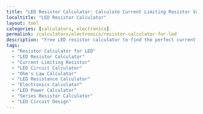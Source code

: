 ```yaml
---
title: "LED Resistor Calculator: Calculate Current Limiting Resistor Values"
localtitle: "LED Resistor Calculator"
layout: tool
categories: [calculators, electronics]
permalink: /calculators/electronics/resistor-calculator-for-led
description: "Free LED resistor calculator to find the perfect current limiting resistor for your LED circuit. Calculate resistor values, power ratings, and see circuit diagrams instantly."
tags:
  - "Resistor Calculator for LED"
  - "LED Resistor Calculator"
  - "Current Limiting Resistor"
  - "LED Circuit Calculator"
  - "Ohm's Law Calculator"
  - "LED Resistance Calculator"
  - "Electronics Calculator"
  - "LED Power Calculator"
  - "Series Resistor Calculator"
  - "LED Circuit Design"
---
```


<link rel="stylesheet" href="https://cdnjs.cloudflare.com/ajax/libs/font-awesome/6.5.1/css/all.min.css">

<div class="lrc-wrapper">
    <style>
        :root {
            --lrc-primary: #ef4444;
            --lrc-primary-dark: #dc2626;
            --lrc-secondary: #3b82f6;
            --lrc-secondary-dark: #2563eb;
            --lrc-accent: #10b981;
            --lrc-warning: #f59e0b;
            --lrc-bg-main: #0a0a0a;
            --lrc-bg-card: #18181b;
            --lrc-bg-hover: #27272a;
            --lrc-border: rgba(255, 255, 255, 0.1);
            --lrc-text-primary: #fafafa;
            --lrc-text-secondary: #a1a1aa;
            --lrc-text-muted: #71717a;
            --lrc-shadow: 0 20px 50px rgba(0, 0, 0, 0.8);
            --lrc-glow-red: 0 0 30px rgba(239, 68, 68, 0.5);
            --lrc-glow-green: 0 0 30px rgba(16, 185, 129, 0.5);
            --lrc-glow-blue: 0 0 30px rgba(59, 130, 246, 0.5);
        }

        .lrc-wrapper {
            font-family: 'Inter', -apple-system, BlinkMacSystemFont, sans-serif;
            background: var(--lrc-bg-main);
            min-height: 100vh;
            color: var(--lrc-text-primary);
            position: relative;
            overflow-x: hidden;
        }

        /* Circuit board pattern background */
        .lrc-wrapper::before {
            content: '';
            position: fixed;
            top: 0;
            left: 0;
            width: 100%;
            height: 100%;
            background-image: 
                radial-gradient(circle at 20% 30%, rgba(239, 68, 68, 0.1) 0%, transparent 50%),
                radial-gradient(circle at 80% 60%, rgba(59, 130, 246, 0.1) 0%, transparent 50%),
                radial-gradient(circle at 50% 90%, rgba(16, 185, 129, 0.1) 0%, transparent 50%);
            pointer-events: none;
        }

        .lrc-wrapper::after {
            content: '';
            position: fixed;
            top: 0;
            left: 0;
            width: 100%;
            height: 100%;
            background-image: 
                repeating-linear-gradient(90deg, transparent, transparent 50px, rgba(255, 255, 255, 0.03) 50px, rgba(255, 255, 255, 0.03) 51px),
                repeating-linear-gradient(0deg, transparent, transparent 50px, rgba(255, 255, 255, 0.03) 50px, rgba(255, 255, 255, 0.03) 51px);
            pointer-events: none;
            opacity: 0.5;
        }

        .lrc-wrapper * {
            margin: 0;
            padding: 0;
            box-sizing: border-box;
        }

        .lrc-layout {
            display: flex;
            flex-direction: column;
            width: 100%;
            max-width: 1400px;
            margin: 0 auto;
            gap: 40px;
            padding: 30px 5px;
            position: relative;
            z-index: 1;
        }

        /* Main calculator section */
        .lrc-main-section {
            display: flex;
            flex-direction: column;
            gap: 30px;
        }

        .lrc-calculator-card {
            background: var(--lrc-bg-card);
            border: 1px solid var(--lrc-border);
            border-radius: 24px;
            overflow: hidden;
            box-shadow: var(--lrc-shadow);
            backdrop-filter: blur(10px);
        }

        .lrc-header {
            background: linear-gradient(135deg, rgba(239, 68, 68, 0.1) 0%, rgba(59, 130, 246, 0.1) 100%);
            padding: 40px 30px;
            text-align: center;
            position: relative;
            border-bottom: 1px solid var(--lrc-border);
        }

        .lrc-header::before {
            content: '';
            position: absolute;
            bottom: 0;
            left: 0;
            right: 0;
            height: 2px;
            background: linear-gradient(90deg, transparent, var(--lrc-primary), transparent);
            animation: lrc-scan 3s linear infinite;
        }

        @keyframes lrc-scan {
            from { transform: translateX(-100%); }
            to { transform: translateX(100%); }
        }

        .lrc-header h1 {
            font-size: 2.5rem;
            font-weight: 900;
            margin-bottom: 10px;
            background: linear-gradient(135deg, var(--lrc-primary) 0%, var(--lrc-secondary) 100%);
            -webkit-background-clip: text;
            -webkit-text-fill-color: transparent;
            background-clip: text;
        }

        .lrc-header p {
            color: var(--lrc-text-secondary);
            font-size: 1.1rem;
        }

        /* Circuit diagram section */
        .lrc-circuit-diagram {
            background: var(--lrc-bg-main);
            border: 1px solid var(--lrc-border);
            border-radius: 16px;
            padding: 30px;
            margin: 30px;
            text-align: center;
            position: relative;
            overflow: hidden;
        }

        .lrc-circuit-svg {
            max-width: 100%;
            height: auto;
            filter: drop-shadow(0 0 10px rgba(255, 255, 255, 0.1));
        }

        /* Input controls section */
        .lrc-controls {
            padding: 30px;
            display: grid;
            gap: 30px;
        }

        .lrc-input-group {
            display: grid;
            gap: 20px;
        }

        @media (min-width: 768px) {
            .lrc-input-group {
                grid-template-columns: repeat(2, 1fr);
            }
        }

        .lrc-field {
            position: relative;
        }

        .lrc-field-label {
            display: flex;
            align-items: center;
            gap: 8px;
            font-weight: 600;
            margin-bottom: 10px;
            color: var(--lrc-text-primary);
        }

        .lrc-field-label i {
            color: var(--lrc-primary);
        }

        .lrc-input-wrapper {
            position: relative;
            display: flex;
            align-items: center;
            background: var(--lrc-bg-main);
            border: 2px solid var(--lrc-border);
            border-radius: 12px;
            overflow: hidden;
            transition: all 0.3s ease;
        }

        .lrc-input-wrapper:hover {
            border-color: rgba(239, 68, 68, 0.3);
        }

        .lrc-input-wrapper:focus-within {
            border-color: var(--lrc-primary);
            box-shadow: 0 0 20px rgba(239, 68, 68, 0.2);
        }

        .lrc-input {
            flex: 1;
            padding: 14px 18px;
            background: transparent;
            border: none;
            color: var(--lrc-text-primary);
            font-size: 16px;
            font-weight: 600;
            outline: none;
        }

        .lrc-input::placeholder {
            color: var(--lrc-text-muted);
        }

        .lrc-unit {
            padding: 0 18px;
            color: var(--lrc-text-secondary);
            font-weight: 600;
            background: var(--lrc-bg-hover);
            border-left: 1px solid var(--lrc-border);
        }

        /* LED color selector */
        .lrc-led-colors {
            display: grid;
            grid-template-columns: repeat(auto-fit, minmax(100px, 1fr));
            gap: 10px;
            margin-top: 10px;
        }

        .lrc-led-color {
            padding: 10px;
            border: 2px solid var(--lrc-border);
            border-radius: 10px;
            cursor: pointer;
            transition: all 0.3s ease;
            text-align: center;
            background: var(--lrc-bg-main);
        }

        .lrc-led-color:hover {
            transform: translateY(-2px);
        }

        .lrc-led-color.lrc-active {
            border-color: currentColor;
        }

        .lrc-led-color[data-color="red"] { color: #ef4444; }
        .lrc-led-color[data-color="green"] { color: #10b981; }
        .lrc-led-color[data-color="blue"] { color: #3b82f6; }
        .lrc-led-color[data-color="yellow"] { color: #f59e0b; }
        .lrc-led-color[data-color="white"] { color: #fafafa; }
        .lrc-led-color[data-color="orange"] { color: #fb923c; }

        .lrc-led-color.lrc-active[data-color="red"] { 
            box-shadow: var(--lrc-glow-red);
            background: rgba(239, 68, 68, 0.1);
        }
        .lrc-led-color.lrc-active[data-color="green"] { 
            box-shadow: var(--lrc-glow-green);
            background: rgba(16, 185, 129, 0.1);
        }
        .lrc-led-color.lrc-active[data-color="blue"] { 
            box-shadow: var(--lrc-glow-blue);
            background: rgba(59, 130, 246, 0.1);
        }

        .lrc-led-icon {
            font-size: 2rem;
            margin-bottom: 5px;
        }

        .lrc-led-voltage {
            font-size: 0.875rem;
            color: var(--lrc-text-secondary);
        }

        /* Calculate button */
        .lrc-calculate-btn {
            width: 100%;
            padding: 18px;
            background: linear-gradient(135deg, var(--lrc-primary) 0%, var(--lrc-primary-dark) 100%);
            color: white;
            border: none;
            border-radius: 12px;
            font-size: 1.1rem;
            font-weight: 700;
            cursor: pointer;
            transition: all 0.3s ease;
            display: flex;
            align-items: center;
            justify-content: center;
            gap: 10px;
            box-shadow: 0 4px 20px rgba(239, 68, 68, 0.3);
        }

        .lrc-calculate-btn:hover {
            transform: translateY(-2px);
            box-shadow: 0 6px 30px rgba(239, 68, 68, 0.4);
        }

        .lrc-calculate-btn:active {
            transform: translateY(0);
        }

        /* Results section */
        .lrc-results {
            padding: 30px;
            background: linear-gradient(135deg, rgba(16, 185, 129, 0.05) 0%, rgba(59, 130, 246, 0.05) 100%);
            border-top: 1px solid var(--lrc-border);
            display: none;
        }

        .lrc-results.lrc-show {
            display: block;
            animation: lrc-slideIn 0.4s ease;
        }

        @keyframes lrc-slideIn {
            from {
                opacity: 0;
                transform: translateY(20px);
            }
            to {
                opacity: 1;
                transform: translateY(0);
            }
        }

        .lrc-result-grid {
            display: grid;
            gap: 20px;
        }

        @media (min-width: 768px) {
            .lrc-result-grid {
                grid-template-columns: repeat(2, 1fr);
            }
        }

        .lrc-result-card {
            background: var(--lrc-bg-card);
            border: 1px solid var(--lrc-border);
            border-radius: 12px;
            padding: 20px;
            position: relative;
            overflow: hidden;
        }

        .lrc-result-card::before {
            content: '';
            position: absolute;
            top: 0;
            left: 0;
            right: 0;
            height: 3px;
            background: linear-gradient(90deg, var(--lrc-primary), var(--lrc-secondary));
        }

        .lrc-result-title {
            font-size: 0.875rem;
            color: var(--lrc-text-secondary);
            margin-bottom: 8px;
            text-transform: uppercase;
            letter-spacing: 1px;
        }

        .lrc-result-value {
            font-size: 2rem;
            font-weight: 800;
            color: var(--lrc-text-primary);
            margin-bottom: 4px;
        }

        .lrc-result-info {
            font-size: 0.875rem;
            color: var(--lrc-text-muted);
        }

        /* Warning messages */
        .lrc-warning {
            background: rgba(245, 158, 11, 0.1);
            border: 1px solid rgba(245, 158, 11, 0.3);
            border-radius: 12px;
            padding: 16px;
            margin-top: 20px;
            display: flex;
            align-items: start;
            gap: 12px;
        }

        .lrc-warning i {
            color: var(--lrc-warning);
            margin-top: 2px;
        }

        /* Sidebar */
        .lrc-sidebar {
            display: flex;
            flex-direction: column;
            gap: 30px;
        }

        .lrc-ad-container {
            background: var(--lrc-bg-card);
            border: 2px dashed var(--lrc-border);
            border-radius: 20px;
            min-height: 350px;
            display: flex;
            align-items: center;
            justify-content: center;
            text-align: center;
            color: var(--lrc-text-muted);
            padding: 30px;
        }

        .lrc-related-tools {
            background: var(--lrc-bg-card);
            border: 1px solid var(--lrc-border);
            border-radius: 20px;
            padding: 30px;
            position: relative;
            overflow: hidden;
        }

        .lrc-related-tools::before {
            content: '';
            position: absolute;
            top: 0;
            left: 0;
            right: 0;
            height: 2px;
            background: linear-gradient(90deg, var(--lrc-primary), var(--lrc-secondary), var(--lrc-accent));
        }

        .lrc-related-tools h3 {
            font-size: 1.5rem;
            font-weight: 800;
            margin-bottom: 20px;
            text-align: center;
            color: var(--lrc-text-primary);
        }

        .lrc-tool-list {
            list-style: none;
            display: flex;
            flex-direction: column;
            gap: 10px;
        }

        .lrc-tool-link {
            display: flex;
            align-items: center;
            gap: 12px;
            padding: 14px 18px;
            background: var(--lrc-bg-main);
            border: 1px solid var(--lrc-border);
            border-radius: 12px;
            text-decoration: none;
            color: var(--lrc-text-secondary);
            transition: all 0.3s ease;
        }

        .lrc-tool-link:hover {
            background: var(--lrc-bg-hover);
            border-color: var(--lrc-primary);
            color: var(--lrc-text-primary);
            transform: translateX(5px);
        }

        .lrc-tool-link i {
            color: var(--lrc-primary);
            font-size: 1.2rem;
        }

        /* Information section */
        .lrc-info-section {
            background: var(--lrc-bg-card);
            border: 1px solid var(--lrc-border);
            border-radius: 24px;
            overflow: hidden;
            margin-top: 40px;
        }

        .lrc-info-header {
            background: linear-gradient(135deg, rgba(239, 68, 68, 0.1) 0%, rgba(59, 130, 246, 0.1) 100%);
            padding: 40px;
            text-align: center;
            border-bottom: 1px solid var(--lrc-border);
        }

        .lrc-info-header h2 {
            font-size: 2rem;
            font-weight: 800;
            color: var(--lrc-text-primary);
            margin-bottom: 10px;
        }

        .lrc-info-body {
            padding: 40px;
        }

        .lrc-info-box {
            background: rgba(59, 130, 246, 0.1);
            border-left: 4px solid var(--lrc-secondary);
            padding: 20px;
            margin: 30px 0;
            border-radius: 0 12px 12px 0;
        }

        .lrc-formula-box {
            background: var(--lrc-bg-main);
            border: 1px solid var(--lrc-border);
            border-radius: 12px;
            padding: 24px;
            margin: 30px 0;
            text-align: center;
        }

        .lrc-formula {
            font-size: 1.5rem;
            font-family: 'Courier New', monospace;
            color: var(--lrc-primary);
            margin: 10px 0;
        }

        .lrc-info-section h3 {
            color: var(--lrc-text-primary);
            font-size: 1.5rem;
            margin: 2em 0 1em;
            font-weight: 700;
        }

        .lrc-info-section p {
            line-height: 1.8;
            color: var(--lrc-text-secondary);
            margin-bottom: 1.2em;
        }

        .lrc-info-section ul {
            list-style: none;
            margin: 1em 0;
        }

        .lrc-info-section li {
            position: relative;
            padding-left: 28px;
            margin-bottom: 12px;
            color: var(--lrc-text-secondary);
        }

        .lrc-info-section li::before {
            content: '⚡';
            position: absolute;
            left: 0;
            color: var(--lrc-primary);
        }

        /* Desktop layout */
        @media (min-width: 1200px) {
            .lrc-layout {
                display: grid;
                grid-template-columns: 1fr 380px;
                gap: 40px;
                padding: 40px;
            }

            .lrc-sidebar {
                position: sticky;
                top: 40px;
                align-self: start;
            }

            .lrc-info-section {
                grid-column: 1 / -1;
                margin-top: 0;
            }
        }

        /* Component library styles */
        .lrc-series-parallel {
            display: flex;
            gap: 10px;
            margin-top: 20px;
        }

        .lrc-config-btn {
            flex: 1;
            padding: 12px;
            background: var(--lrc-bg-main);
            border: 2px solid var(--lrc-border);
            border-radius: 10px;
            color: var(--lrc-text-secondary);
            cursor: pointer;
            transition: all 0.3s ease;
            font-weight: 600;
        }

        .lrc-config-btn:hover {
            border-color: var(--lrc-primary);
        }

        .lrc-config-btn.lrc-active {
            background: rgba(239, 68, 68, 0.1);
            border-color: var(--lrc-primary);
            color: var(--lrc-primary);
        }

        /* Resistor bands preview */
        .lrc-resistor-preview {
            background: var(--lrc-bg-main);
            border: 1px solid var(--lrc-border);
            border-radius: 12px;
            padding: 20px;
            margin-top: 20px;
            text-align: center;
        }

        .lrc-resistor-svg {
            max-width: 200px;
            margin: 0 auto;
        }
    </style>

    <div class="lrc-layout">
        <div class="lrc-main-section">
            <div class="lrc-calculator-card">
                <div class="lrc-header">
                    <h1>LED Resistor Calculator</h1>
                    <p>Calculate the perfect resistor for your LED circuit</p>
                </div>

                <div class="lrc-circuit-diagram">
                    <svg class="lrc-circuit-svg" width="400" height="150" viewBox="0 0 400 150">
                        <!-- Circuit diagram will be drawn here -->
                        <defs>
                            <filter id="glow">
                                <feGaussianBlur stdDeviation="3" result="coloredBlur"/>
                                <feMerge>
                                    <feMergeNode in="coloredBlur"/>
                                    <feMergeNode in="SourceGraphic"/>
                                </feMerge>
                            </filter>
                        </defs>
                        
                        <!-- Battery -->
                        <line x1="50" y1="30" x2="50" y2="60" stroke="#ef4444" stroke-width="3"/>
                        <line x1="35" y1="60" x2="65" y2="60" stroke="#ef4444" stroke-width="3"/>
                        <line x1="40" y1="90" x2="60" y2="90" stroke="#3b82f6" stroke-width="3"/>
                        <line x1="50" y1="90" x2="50" y2="120" stroke="#3b82f6" stroke-width="3"/>
                        <text x="70" y="75" fill="#a1a1aa" font-family="Arial" font-size="14">+V</text>
                        
                        <!-- Top wire -->
                        <line x1="50" y1="30" x2="150" y2="30" stroke="#71717a" stroke-width="2"/>
                        
                        <!-- Resistor -->
                        <rect x="150" y="20" width="60" height="20" fill="none" stroke="#f59e0b" stroke-width="2"/>
                        <text x="170" y="55" fill="#a1a1aa" font-family="Arial" font-size="12" text-anchor="middle">R</text>
                        
                        <!-- Wire to LED -->
                        <line x1="210" y1="30" x2="280" y2="30" stroke="#71717a" stroke-width="2"/>
                        
                        <!-- LED -->
                        <polygon points="280,15 280,45 310,30" fill="none" stroke="#10b981" stroke-width="2" filter="url(#glow)"/>
                        <line x1="310" y1="15" x2="310" y2="45" stroke="#10b981" stroke-width="2"/>
                        
                        <!-- LED glow/arrows -->
                        <line x1="320" y1="20" x2="330" y2="10" stroke="#10b981" stroke-width="1" opacity="0.5"/>
                        <polygon points="328,10 330,10 330,12" fill="#10b981" opacity="0.5"/>
                        <line x1="320" y1="40" x2="330" y2="30" stroke="#10b981" stroke-width="1" opacity="0.5"/>
                        <polygon points="328,30 330,30 330,32" fill="#10b981" opacity="0.5"/>
                        
                        <!-- Bottom wire -->
                        <line x1="310" y1="30" x2="350" y2="30" stroke="#71717a" stroke-width="2"/>
                        <line x1="350" y1="30" x2="350" y2="120" stroke="#71717a" stroke-width="2"/>
                        <line x1="350" y1="120" x2="50" y2="120" stroke="#71717a" stroke-width="2"/>
                        
                        <text x="200" y="140" fill="#fafafa" font-family="Arial" font-size="16" text-anchor="middle">Simple LED Circuit</text>
                    </svg>
                </div>

                <div class="lrc-controls">
                    <div class="lrc-input-group">
                        <div class="lrc-field">
                            <label class="lrc-field-label">
                                <i class="fas fa-battery-full"></i>
                                Source Voltage
                            </label>
                            <div class="lrc-input-wrapper">
                                <input type="number" 
                                       id="lrc-source-voltage" 
                                       class="lrc-input" 
                                       placeholder="9" 
                                       value="9"
                                       min="1"
                                       max="48"
                                       step="0.1">
                                <span class="lrc-unit">V</span>
                            </div>
                        </div>

                        <div class="lrc-field">
                            <label class="lrc-field-label">
                                <i class="fas fa-lightbulb"></i>
                                LED Forward Voltage
                            </label>
                            <div class="lrc-input-wrapper">
                                <input type="number" 
                                       id="lrc-led-voltage" 
                                       class="lrc-input" 
                                       placeholder="2.0" 
                                       value="2.0"
                                       min="1"
                                       max="5"
                                       step="0.1">
                                <span class="lrc-unit">V</span>
                            </div>
                        </div>

                        <div class="lrc-field">
                            <label class="lrc-field-label">
                                <i class="fas fa-bolt"></i>
                                LED Current
                            </label>
                            <div class="lrc-input-wrapper">
                                <input type="number" 
                                       id="lrc-led-current" 
                                       class="lrc-input" 
                                       placeholder="20" 
                                       value="20"
                                       min="1"
                                       max="100"
                                       step="1">
                                <span class="lrc-unit">mA</span>
                            </div>
                        </div>

                        <div class="lrc-field">
                            <label class="lrc-field-label">
                                <i class="fas fa-calculator"></i>
                                Number of LEDs
                            </label>
                            <div class="lrc-input-wrapper">
                                <input type="number" 
                                       id="lrc-led-count" 
                                       class="lrc-input" 
                                       placeholder="1" 
                                       value="1"
                                       min="1"
                                       max="20"
                                       step="1">
                                <span class="lrc-unit">pcs</span>
                            </div>
                        </div>
                    </div>

                    <div class="lrc-field">
                        <label class="lrc-field-label">
                            <i class="fas fa-palette"></i>
                            Select LED Color (Common Types)
                        </label>
                        <div class="lrc-led-colors">
                            <div class="lrc-led-color" data-color="red" data-voltage="2.0">
                                <i class="fas fa-circle lrc-led-icon"></i>
                                <div>Red</div>
                                <div class="lrc-led-voltage">~2.0V</div>
                            </div>
                            <div class="lrc-led-color lrc-active" data-color="green" data-voltage="2.2">
                                <i class="fas fa-circle lrc-led-icon"></i>
                                <div>Green</div>
                                <div class="lrc-led-voltage">~2.2V</div>
                            </div>
                            <div class="lrc-led-color" data-color="blue" data-voltage="3.3">
                                <i class="fas fa-circle lrc-led-icon"></i>
                                <div>Blue</div>
                                <div class="lrc-led-voltage">~3.3V</div>
                            </div>
                            <div class="lrc-led-color" data-color="yellow" data-voltage="2.1">
                                <i class="fas fa-circle lrc-led-icon"></i>
                                <div>Yellow</div>
                                <div class="lrc-led-voltage">~2.1V</div>
                            </div>
                            <div class="lrc-led-color" data-color="white" data-voltage="3.3">
                                <i class="fas fa-circle lrc-led-icon"></i>
                                <div>White</div>
                                <div class="lrc-led-voltage">~3.3V</div>
                            </div>
                            <div class="lrc-led-color" data-color="orange" data-voltage="2.0">
                                <i class="fas fa-circle lrc-led-icon"></i>
                                <div>Orange</div>
                                <div class="lrc-led-voltage">~2.0V</div>
                            </div>
                        </div>
                    </div>

                    <div class="lrc-series-parallel">
                        <button class="lrc-config-btn lrc-active" data-config="series">
                            <i class="fas fa-arrows-alt-h"></i> Series
                        </button>
                        <button class="lrc-config-btn" data-config="parallel">
                            <i class="fas fa-arrows-alt-v"></i> Parallel
                        </button>
                    </div>

                    <button id="lrc-calculate" class="lrc-calculate-btn">
                        <i class="fas fa-calculator"></i>
                        Calculate Resistor Value
                    </button>
                </div>

                <div class="lrc-results" id="lrc-results">
                    <div class="lrc-result-grid">
                        <div class="lrc-result-card">
                            <div class="lrc-result-title">Resistor Value</div>
                            <div class="lrc-result-value" id="lrc-resistor-value">330 Ω</div>
                            <div class="lrc-result-info">Standard value: <span id="lrc-standard-value">330 Ω</span></div>
                        </div>
                        
                        <div class="lrc-result-card">
                            <div class="lrc-result-title">Power Rating</div>
                            <div class="lrc-result-value" id="lrc-power-rating">0.14 W</div>
                            <div class="lrc-result-info">Minimum: <span id="lrc-min-power">1/4 W</span></div>
                        </div>
                        
                        <div class="lrc-result-card">
                            <div class="lrc-result-title">Actual Current</div>
                            <div class="lrc-result-value" id="lrc-actual-current">21.2 mA</div>
                            <div class="lrc-result-info">With standard resistor</div>
                        </div>
                        
                        <div class="lrc-result-card">
                            <div class="lrc-result-title">Voltage Drop</div>
                            <div class="lrc-result-value" id="lrc-voltage-drop">7.0 V</div>
                            <div class="lrc-result-info">Across resistor</div>
                        </div>
                    </div>

                    <div class="lrc-resistor-preview">
                        <h4 style="margin-bottom: 15px; color: var(--lrc-text-secondary);">Resistor Color Code</h4>
                        <svg class="lrc-resistor-svg" viewBox="0 0 200 80">
                            <rect x="20" y="35" width="160" height="10" fill="#d4a373" stroke="#8b6239" stroke-width="1"/>
                            <rect x="40" y="30" width="10" height="20" fill="#ff0000" id="band1"/>
                            <rect x="60" y="30" width="10" height="20" fill="#ff0000" id="band2"/>
                            <rect x="80" y="30" width="10" height="20" fill="#ff7f00" id="band3"/>
                            <rect x="140" y="30" width="10" height="20" fill="#ffd700" id="band4"/>
                            <line x1="0" y1="40" x2="20" y2="40" stroke="#71717a" stroke-width="2"/>
                            <line x1="180" y1="40" x2="200" y2="40" stroke="#71717a" stroke-width="2"/>
                        </svg>
                        <div style="margin-top: 10px; color: var(--lrc-text-muted); font-size: 0.875rem;">
                            <span id="lrc-color-code">Orange-Orange-Brown-Gold</span>
                        </div>
                    </div>

                    <div class="lrc-warning" id="lrc-warning" style="display: none;">
                        <i class="fas fa-exclamation-triangle"></i>
                        <div>
                            <strong>Warning:</strong> <span id="lrc-warning-text"></span>
                        </div>
                    </div>
                </div>
            </div>
        </div>

        <div class="lrc-sidebar">
            <div class="lrc-ad-container">
                <div>
                    <i class="fas fa-ad fa-3x" style="margin-bottom: 15px; opacity: 0.3;"></i>
                    <p style="font-size: 1.1rem; font-weight: 600;">Advertisement</p>
                    <p style="font-size: 0.875rem; margin-top: 10px;">Your ad could be here</p>
                </div>
            </div>

            <div class="lrc-related-tools">
                <h3>Related Tools</h3>
                <ul class="lrc-tool-list">
                    <li><a href="#" class="lrc-tool-link">
                        <i class="fas fa-microchip"></i>
                        <span>Ohm's Law Calculator</span>
                    </a></li>
                    <li><a href="#" class="lrc-tool-link">
                        <i class="fas fa-bolt"></i>
                        <span>Power Calculator</span>
                    </a></li>
                    <li><a href="#" class="lrc-tool-link">
                        <i class="fas fa-wave-square"></i>
                        <span>555 Timer Calculator</span>
                    </a></li>
                    <li><a href="#" class="lrc-tool-link">
                        <i class="fas fa-battery-three-quarters"></i>
                        <span>Voltage Divider</span>
                    </a></li>
                    <li><a href="#" class="lrc-tool-link">
                        <i class="fas fa-code-branch"></i>
                        <span>Parallel Resistor</span>
                    </a></li>
                </ul>
            </div>
        </div>

        <div class="lrc-info-section">
            <div class="lrc-info-header">
                <h2>Complete Guide: Resistor Calculator for LED Circuits</h2>
                <p style="color: var(--lrc-text-secondary);">Everything you need to know about calculating LED resistors</p>
            </div>
            <div class="lrc-info-body">
                <div class="lrc-info-box">
                    <h3 style="margin-top: 0;">Quick Summary</h3>
                    <p>A resistor calculator for LED circuits helps you find the correct current-limiting resistor value to protect your LED from burning out. This essential tool uses Ohm's Law to calculate the resistance needed based on your power supply voltage, LED forward voltage, and desired current.</p>
                </div>

                <h3>Why Do LEDs Need Resistors?</h3>
                <p>LEDs (Light Emitting Diodes) are current-driven devices that can be damaged by excessive current. Unlike regular bulbs, LEDs have very low resistance when conducting, which means connecting them directly to a power source would cause too much current to flow, instantly destroying the LED.</p>
                
                <p>A current-limiting resistor acts as a safety device, dropping the excess voltage and controlling the current flow to safe levels. Without it, your LED would experience thermal runaway and burn out in milliseconds.</p>

                <h3>The Basic Formula: How the Resistor Calculator for LED Works</h3>
                <div class="lrc-formula-box">
                    <p style="margin: 0; color: var(--lrc-text-secondary);">The fundamental equation:</p>
                    <div class="lrc-formula">R = (Vs - Vf) / I</div>
                    <p style="margin: 10px 0 0; font-size: 0.9rem; color: var(--lrc-text-muted);">
                        Where: R = Resistance (Ω), Vs = Source Voltage (V), Vf = LED Forward Voltage (V), I = LED Current (A)
                    </p>
                </div>

                <h3>Understanding LED Forward Voltage</h3>
                <p>Forward voltage (Vf) is the voltage drop across an LED when it's conducting. This value varies by LED color because different semiconductor materials are used:</p>
                
                <ul style="list-style: none; padding: 0;">
                    <li>🔴 <strong>Red LEDs:</strong> 1.8-2.2V (AlGaInP semiconductor)</li>
                    <li>🟢 <strong>Green LEDs:</strong> 2.0-3.0V (GaP or InGaN)</li>
                    <li>🔵 <strong>Blue LEDs:</strong> 3.0-3.6V (InGaN)</li>
                    <li>⚪ <strong>White LEDs:</strong> 3.0-3.6V (Blue LED + phosphor)</li>
                    <li>🟡 <strong>Yellow LEDs:</strong> 2.0-2.2V (AlGaInP)</li>
                    <li>🟠 <strong>Orange LEDs:</strong> 2.0-2.1V (GaAsP)</li>
                </ul>

                <h3>LED Current Requirements</h3>
                <p>Standard LEDs typically operate at 20mA (0.02A), but this can vary:</p>
                <ul>
                    <li><strong>Standard 5mm LEDs:</strong> 20mA typical, 30mA maximum</li>
                    <li><strong>High-brightness LEDs:</strong> 20-50mA</li>
                    <li><strong>Power LEDs:</strong> 350mA, 700mA, or higher</li>
                    <li><strong>SMD LEDs:</strong> 2-20mA depending on size</li>
                </ul>

                <div class="lrc-info-box">
                    <h4 style="margin-top: 0;">💡 Pro Tip: The 80% Rule</h4>
                    <p style="margin-bottom: 0;">For longer LED life, run them at 80% of their maximum rated current. If an LED is rated for 25mA max, use 20mA in your calculations.</p>
                </div>

                <h3>Calculating Resistor Power Rating</h3>
                <p>Your resistor must dissipate power as heat. Calculate the minimum power rating using:</p>
                <div class="lrc-formula-box">
                    <div class="lrc-formula">P = I² × R</div>
                    <p style="margin: 10px 0 0; font-size: 0.9rem; color: var(--lrc-text-muted);">
                        Power (Watts) = Current² (Amps) × Resistance (Ohms)
                    </p>
                </div>
                
                <p>Always choose a resistor with at least 2x the calculated power rating for safety. Common resistor power ratings are:</p>
                <ul>
                    <li>1/8W (0.125W) - For low current LEDs</li>
                    <li>1/4W (0.25W) - Most common for standard LEDs</li>
                    <li>1/2W (0.5W) - Higher current applications</li>
                    <li>1W or higher - Power LED applications</li>
                </ul>

                <h3>Series vs Parallel LED Configurations</h3>
                
                <h4>Series Configuration</h4>
                <p>When connecting LEDs in series:</p>
                <ul>
                    <li>Forward voltages add up: Total Vf = Vf1 + Vf2 + Vf3...</li>
                    <li>Same current flows through all LEDs</li>
                    <li>One resistor for the entire string</li>
                    <li>More efficient but requires higher voltage</li>
                </ul>

                <h4>Parallel Configuration</h4>
                <p>When connecting LEDs in parallel:</p>
                <ul>
                    <li>Each LED needs its own resistor</li>
                    <li>Current adds up: Total I = I1 + I2 + I3...</li>
                    <li>Same voltage across all LEDs</li>
                    <li>Less efficient but works with lower voltages</li>
                </ul>

                <div class="lrc-info-box" style="background: rgba(239, 68, 68, 0.1); border-color: var(--lrc-primary);">
                    <h4 style="margin-top: 0;">⚠️ Never Connect LEDs in Parallel Without Individual Resistors!</h4>
                    <p style="margin-bottom: 0;">Due to manufacturing variations, LEDs have slightly different forward voltages. Without individual resistors, one LED will hog all the current and burn out.</p>
                </div>

                <h3>Standard Resistor Values (E12 Series)</h3>
                <p>Resistors come in standard values. After calculating, round up to the nearest standard value:</p>
                <p style="font-family: monospace; color: var(--lrc-text-primary);">
                    10, 12, 15, 18, 22, 27, 33, 39, 47, 56, 68, 82 (×10ⁿ)
                </p>
                <p>For example: 324Ω rounds up to 330Ω, 2.7kΩ, 27kΩ, etc.</p>

                <h3>Real-World Example Calculations</h3>
                
                <h4>Example 1: Single Red LED with 9V Battery</h4>
                <ul style="list-style: none;">
                    <li>Source voltage (Vs) = 9V</li>
                    <li>LED forward voltage (Vf) = 2.0V</li>
                    <li>LED current (I) = 20mA = 0.02A</li>
                    <li><strong>Calculation:</strong> R = (9 - 2.0) / 0.02 = 350Ω</li>
                    <li><strong>Standard value:</strong> 390Ω (next highest)</li>
                    <li><strong>Power:</strong> P = 0.02² × 390 = 0.156W (use 1/4W)</li>
                </ul>

                <h4>Example 2: Three White LEDs in Series with 12V</h4>
                <ul style="list-style: none;">
                    <li>Source voltage (Vs) = 12V</li>
                    <li>Total LED voltage (Vf) = 3.3V × 3 = 9.9V</li>
                    <li>LED current (I) = 20mA = 0.02A</li>
                    <li><strong>Calculation:</strong> R = (12 - 9.9) / 0.02 = 105Ω</li>
                    <li><strong>Standard value:</strong> 120Ω</li>
                </ul>

                <h3>Common Mistakes to Avoid</h3>
                <ul>
                    <li><strong>Using resistors that are too small:</strong> This allows too much current and damages the LED</li>
                    <li><strong>Forgetting about power dissipation:</strong> Undersized resistors can overheat and fail</li>
                    <li><strong>Mixing LED colors in series:</strong> Different forward voltages cause uneven brightness</li>
                    <li><strong>Ignoring voltage headroom:</strong> Need at least 2-3V difference between supply and LED voltage</li>
                    <li><strong>Using one resistor for parallel LEDs:</strong> Always use individual resistors</li>
                </ul>

                <h3>Advanced Considerations</h3>
                
                <h4>Temperature Effects</h4>
                <p>LED forward voltage decreases with temperature (typically -2mV/°C). In high-temperature environments, this can cause increased current flow. Consider using a slightly higher resistor value for hot conditions.</p>

                <h4>Pulse Width Modulation (PWM)</h4>
                <p>For dimming LEDs, PWM is better than reducing current. Calculate the resistor for full brightness, then use PWM to control apparent brightness by rapidly switching the LED on/off.</p>

                <h4>Constant Current Sources</h4>
                <p>For critical applications or power LEDs, consider using a constant current driver instead of a simple resistor. These maintain precise current regardless of voltage or temperature variations.</p>

                <h3>Troubleshooting LED Circuits</h3>
                <ul>
                    <li><strong>LED doesn't light:</strong> Check polarity (long leg = positive), verify voltage is sufficient</li>
                    <li><strong>LED is dim:</strong> Resistor value too high, insufficient voltage, or wrong LED specs</li>
                    <li><strong>LED burns out quickly:</strong> Resistor value too low or missing entirely</li>
                    <li><strong>LED flickers:</strong> Poor connection, inadequate power supply, or voltage fluctuations</li>
                </ul>

                <div class="lrc-info-box">
                    <h3 style="margin-top: 0;">Quick Reference: Resistor Calculator for LED</h3>
                    <p><strong>Formula:</strong> R = (Vs - Vf) / I</p>
                    <p><strong>Typical Values:</strong></p>
                    <ul style="margin-bottom: 0;">
                        <li>5V supply, Red LED (2V): 150Ω resistor</li>
                        <li>9V supply, Red LED (2V): 350Ω resistor</li>
                        <li>12V supply, White LED (3.3V): 440Ω resistor</li>
                        <li>5V supply, Blue LED (3.3V): 85Ω resistor</li>
                    </ul>
                </div>

                <h3>Conclusion</h3>
                <p>Using a resistor calculator for LED circuits is essential for anyone working with electronics. It ensures your LEDs operate safely within their specifications, maximizing both brightness and lifespan. Remember to always verify your calculations with real-world testing and use standard resistor values.</p>
                
                <p>Whether you're building a simple indicator light or a complex LED array, understanding how to calculate the proper current-limiting resistor is fundamental to successful LED circuit design. This calculator takes the guesswork out of the process, helping you create reliable, long-lasting LED projects.</p>
            </div>
        </div>
    </div>

    <script>
        (function() {
            const calculator = {
                elements: {
                    sourceVoltage: document.getElementById('lrc-source-voltage'),
                    ledVoltage: document.getElementById('lrc-led-voltage'),
                    ledCurrent: document.getElementById('lrc-led-current'),
                    ledCount: document.getElementById('lrc-led-count'),
                    calculateBtn: document.getElementById('lrc-calculate'),
                    results: document.getElementById('lrc-results'),
                    ledColors: document.querySelectorAll('.lrc-led-color'),
                    configBtns: document.querySelectorAll('.lrc-config-btn'),
                    
                    // Result elements
                    resistorValue: document.getElementById('lrc-resistor-value'),
                    standardValue: document.getElementById('lrc-standard-value'),
                    powerRating: document.getElementById('lrc-power-rating'),
                    minPower: document.getElementById('lrc-min-power'),
                    actualCurrent: document.getElementById('lrc-actual-current'),
                    voltageDrop: document.getElementById('lrc-voltage-drop'),
                    warning: document.getElementById('lrc-warning'),
                    warningText: document.getElementById('lrc-warning-text'),
                    colorCode: document.getElementById('lrc-color-code')
                },

                state: {
                    configuration: 'series'
                },

                // E12 standard resistor values
                e12Values: [10, 12, 15, 18, 22, 27, 33, 39, 47, 56, 68, 82],

                init() {
                    this.attachEventListeners();
                    this.setDefaultLedColor();
                },

                attachEventListeners() {
                    this.elements.calculateBtn.addEventListener('click', () => this.calculate());
                    
                    // LED color selection
                    this.elements.ledColors.forEach(color => {
                        color.addEventListener('click', () => this.selectLedColor(color));
                    });

                    // Configuration buttons
                    this.elements.configBtns.forEach(btn => {
                        btn.addEventListener('click', () => this.setConfiguration(btn.dataset.config));
                    });

                    // Enter key to calculate
                    const inputs = [
                        this.elements.sourceVoltage,
                        this.elements.ledVoltage,
                        this.elements.ledCurrent,
                        this.elements.ledCount
                    ];

                    inputs.forEach(input => {
                        input.addEventListener('keypress', (e) => {
                            if (e.key === 'Enter') this.calculate();
                        });
                    });
                },

                setDefaultLedColor() {
                    const greenLed = document.querySelector('.lrc-led-color[data-color="green"]');
                    if (greenLed) {
                        this.selectLedColor(greenLed);
                    }
                },

                selectLedColor(colorElement) {
                    // Remove active from all
                    this.elements.ledColors.forEach(color => color.classList.remove('lrc-active'));
                    
                    // Add active to selected
                    colorElement.classList.add('lrc-active');
                    
                    // Update LED voltage input
                    const voltage = colorElement.dataset.voltage;
                    this.elements.ledVoltage.value = voltage;
                    
                    // Update circuit diagram LED color
                    this.updateCircuitLedColor(colorElement.dataset.color);
                },

                updateCircuitLedColor(color) {
                    const ledElement = document.querySelector('.lrc-circuit-svg polygon[fill="none"]');
                    const ledLine = document.querySelector('.lrc-circuit-svg line[x1="310"]');
                    const glowLines = document.querySelectorAll('.lrc-circuit-svg line[opacity="0.5"]');
                    const glowArrows = document.querySelectorAll('.lrc-circuit-svg polygon[opacity="0.5"]');
                    
                    const colorMap = {
                        red: '#ef4444',
                        green: '#10b981',
                        blue: '#3b82f6',
                        yellow: '#f59e0b',
                        white: '#fafafa',
                        orange: '#fb923c'
                    };
                    
                    const ledColor = colorMap[color] || '#10b981';
                    
                    if (ledElement) ledElement.setAttribute('stroke', ledColor);
                    if (ledLine) ledLine.setAttribute('stroke', ledColor);
                    glowLines.forEach(line => line.setAttribute('stroke', ledColor));
                    glowArrows.forEach(arrow => arrow.setAttribute('fill', ledColor));
                },

                setConfiguration(config) {
                    this.state.configuration = config;
                    this.elements.configBtns.forEach(btn => {
                        btn.classList.toggle('lrc-active', btn.dataset.config === config);
                    });
                },

                calculate() {
                    // Get input values
                    const sourceVoltage = parseFloat(this.elements.sourceVoltage.value) || 0;
                    const ledVoltage = parseFloat(this.elements.ledVoltage.value) || 0;
                    const ledCurrent = parseFloat(this.elements.ledCurrent.value) || 0;
                    const ledCount = parseInt(this.elements.ledCount.value) || 1;
                    
                    // Reset warnings
                    this.elements.warning.style.display = 'none';
                    
                    // Validate inputs
                    if (sourceVoltage <= 0 || ledVoltage <= 0 || ledCurrent <= 0) {
                        this.showWarning('Please enter valid positive values for all fields.');
                        return;
                    }
                    
                    let resistance, power, actualCurrent, voltageDrop;
                    
                    if (this.state.configuration === 'series') {
                        // Series calculation
                        const totalLedVoltage = ledVoltage * ledCount;
                        
                        if (totalLedVoltage >= sourceVoltage) {
                            this.showWarning(`Total LED voltage (${totalLedVoltage.toFixed(1)}V) exceeds source voltage. Use fewer LEDs or higher voltage.`);
                            return;
                        }
                        
                        voltageDrop = sourceVoltage - totalLedVoltage;
                        resistance = voltageDrop / (ledCurrent / 1000); // Convert mA to A
                        
                    } else {
                        // Parallel calculation
                        voltageDrop = sourceVoltage - ledVoltage;
                        resistance = voltageDrop / (ledCurrent / 1000); // Single LED calculation
                        
                        if (ledVoltage >= sourceVoltage) {
                            this.showWarning('LED voltage exceeds source voltage. Use a higher supply voltage.');
                            return;
                        }
                    }
                    
                    // Find nearest standard value
                    const standardResistor = this.findStandardValue(resistance);
                    
                    // Calculate actual current with standard resistor
                    actualCurrent = (voltageDrop / standardResistor) * 1000; // Convert to mA
                    
                    // Calculate power dissipation
                    if (this.state.configuration === 'series') {
                        power = Math.pow(actualCurrent / 1000, 2) * standardResistor;
                    } else {
                        // For parallel, total power is sum of all resistors
                        power = Math.pow(actualCurrent / 1000, 2) * standardResistor * ledCount;
                    }
                    
                    // Determine minimum power rating
                    const minPowerRating = this.getMinimumPowerRating(power);
                    
                    // Update results
                    this.displayResults({
                        resistance,
                        standardResistor,
                        power,
                        minPowerRating,
                        actualCurrent,
                        voltageDrop
                    });
                    
                    // Show results
                    this.elements.results.classList.add('lrc-show');
                    
                    // Add warning for parallel configuration
                    if (this.state.configuration === 'parallel' && ledCount > 1) {
                        this.showWarning(`For parallel LEDs, you need ${ledCount} resistors of ${this.formatResistance(standardResistor)} each.`);
                    }
                },

                findStandardValue(resistance) {
                    // Find the multiplier (10^n)
                    let multiplier = 1;
                    let normalizedValue = resistance;
                    
                    while (normalizedValue >= 100) {
                        normalizedValue /= 10;
                        multiplier *= 10;
                    }
                    
                    while (normalizedValue < 10) {
                        normalizedValue *= 10;
                        multiplier /= 10;
                    }
                    
                    // Find closest E12 value
                    let closest = this.e12Values[0];
                    let minDiff = Math.abs(normalizedValue - closest);
                    
                    for (const value of this.e12Values) {
                        const diff = Math.abs(normalizedValue - value);
                        if (diff < minDiff) {
                            minDiff = diff;
                            closest = value;
                        }
                    }
                    
                    // If calculated value is higher than closest, use next higher value
                    if (normalizedValue > closest) {
                        const index = this.e12Values.indexOf(closest);
                        if (index < this.e12Values.length - 1) {
                            closest = this.e12Values[index + 1];
                        } else {
                            closest = this.e12Values[0];
                            multiplier *= 10;
                        }
                    }
                    
                    return closest * multiplier;
                },

                getMinimumPowerRating(power) {
                    const standardPowerRatings = [0.125, 0.25, 0.5, 1, 2, 5];
                    const safetyFactor = 2; // Use 2x safety factor
                    const requiredPower = power * safetyFactor;
                    
                    for (const rating of standardPowerRatings) {
                        if (rating >= requiredPower) {
                            return rating;
                        }
                    }
                    
                    return 5; // Maximum standard rating
                },

                formatResistance(ohms) {
                    if (ohms >= 1000000) {
                        return (ohms / 1000000).toFixed(1).replace(/\.0$/, '') + ' MΩ';
                    } else if (ohms >= 1000) {
                        return (ohms / 1000).toFixed(1).replace(/\.0$/, '') + ' kΩ';
                    } else {
                        return ohms.toFixed(0) + ' Ω';
                    }
                },

                formatPower(watts) {
                    if (watts < 0.125) return '1/8 W';
                    if (watts < 0.25) return '1/4 W';
                    if (watts < 0.5) return '1/2 W';
                    return watts.toFixed(0) + ' W';
                },

                displayResults(results) {
                    this.elements.resistorValue.textContent = this.formatResistance(results.resistance);
                    this.elements.standardValue.textContent = this.formatResistance(results.standardResistor);
                    this.elements.powerRating.textContent = results.power.toFixed(2) + ' W';
                    this.elements.minPower.textContent = this.formatPower(results.minPowerRating);
                    this.elements.actualCurrent.textContent = results.actualCurrent.toFixed(1) + ' mA';
                    this.elements.voltageDrop.textContent = results.voltageDrop.toFixed(1) + ' V';
                    
                    // Update color code
                    const colorCode = this.getColorCode(results.standardResistor);
                    this.elements.colorCode.textContent = colorCode;
                    this.updateResistorBands(results.standardResistor);
                },

                getColorCode(resistance) {
                    const colors = ['Black', 'Brown', 'Red', 'Orange', 'Yellow', 'Green', 'Blue', 'Violet', 'Gray', 'White'];
                    
                    // Normalize to get first two significant digits
                    let value = resistance;
                    let multiplier = 0;
                    
                    while (value >= 100) {
                        value /= 10;
                        multiplier++;
                    }
                    
                    while (value < 10) {
                        value *= 10;
                        multiplier--;
                    }
                    
                    const firstDigit = Math.floor(value / 10);
                    const secondDigit = Math.floor(value % 10);
                    
                    return `${colors[firstDigit]}-${colors[secondDigit]}-${colors[multiplier]}-Gold`;
                },

                updateResistorBands(resistance) {
                    const colorMap = {
                        0: '#000000', 1: '#8B4513', 2: '#FF0000', 3: '#FFA500',
                        4: '#FFFF00', 5: '#00FF00', 6: '#0000FF', 7: '#8B008B',
                        8: '#808080', 9: '#FFFFFF'
                    };
                    
                    let value = resistance;
                    let multiplier = 0;
                    
                    while (value >= 100) {
                        value /= 10;
                        multiplier++;
                    }
                    
                    while (value < 10) {
                        value *= 10;
                        multiplier--;
                    }
                    
                    const firstDigit = Math.floor(value / 10);
                    const secondDigit = Math.floor(value % 10);
                    
                    document.getElementById('band1').setAttribute('fill', colorMap[firstDigit]);
                    document.getElementById('band2').setAttribute('fill', colorMap[secondDigit]);
                    document.getElementById('band3').setAttribute('fill', colorMap[multiplier]);
                },

                showWarning(message) {
                    this.elements.warningText.textContent = message;
                    this.elements.warning.style.display = 'flex';
                }
            };

            // Initialize calculator
            calculator.init();
        })();
    </script>
</div>
